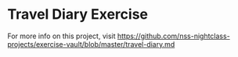 # Travel Diary Exercise
For more info on this project, visit
https://github.com/nss-nightclass-projects/exercise-vault/blob/master/travel-diary.md

